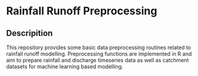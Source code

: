 # Rainfall Runoff Preprocessing
## Descripition
This repository provides some basic data preprocessing routines related to rainfall runoff modelling. Preprocessing functions are implemented in R and aim to prepare rainfall and discharge timeseries data as well as catchment datasets for machine learning based modelling.
